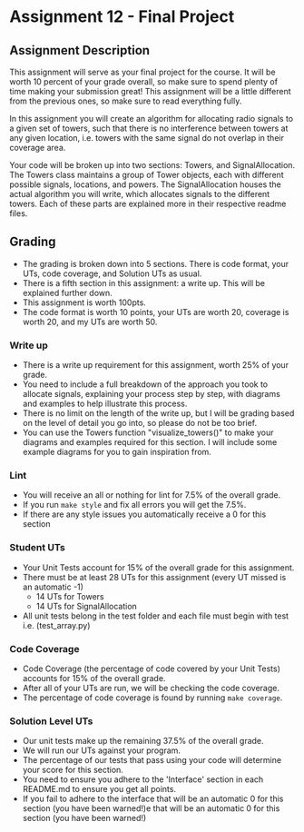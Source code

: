 # Assignment 12 - Final Project

## Assignment Description

This assignment will serve as your final project for the course. It will be worth 10 percent of your grade overall, so make sure to spend plenty of time making your submission great! This assignment will be a little different from the previous ones, so make sure to read everything fully.

In this assignment you will create an algorithm for allocating radio signals to a given set of towers, such that there  is no interference between towers at any given location, i.e. towers with the same signal do not overlap in their coverage area. 

Your code will be broken up into two sections: Towers, and SignalAllocation. The Towers class maintains a group of Tower objects, each with different possible signals, locations, and powers. The SignalAllocation houses the actual algorithm you will write, which allocates signals to the different towers. Each of these parts are explained more in their respective readme files.

## Grading

- The grading is broken down into 5 sections. There is code format, your UTs, code coverage, and Solution UTs as usual.
- There is a fifth section in this assignment: a write up. This will be explained further down.
- This assignment is worth 100pts.
- The code format is worth 10 points, your UTs are worth 20, coverage is worth 20, and my UTs are worth 50.

### Write up

- There is a write up requirement for this assignment, worth 25% of your grade.
- You need to include a full breakdown of the approach you took to allocate signals, explaining your process step by step, with diagrams and examples to help illustrate this process.
- There is no limit on the length of the write up, but I will be grading based on the level of detail you go into, so please do not be too brief.
- You can use the Towers function "visualize_towers()" to make your diagrams and examples required for this section. I will include some example diagrams for you to gain inspiration from.

### Lint

- You will receive an all or nothing for lint for 7.5% of the overall grade.
- If you run `make style` and fix all errors you will get the 7.5%.
- If there are any style issues you automatically receive a 0 for this section

### Student UTs

- Your Unit Tests account for 15% of the overall grade for this assignment.
- There must be at least 28 UTs for this assignment (every UT missed is an automatic -1)
    - 14 UTs for Towers
    - 14 UTs for SignalAllocation
- All unit tests belong in the test folder and each file must begin with test i.e. (test_array.py)

### Code Coverage

- Code Coverage (the percentage of code covered by your Unit Tests) accounts for 15% of the overall grade.
- After all of your UTs are run, we will be checking the code coverage.
- The percentage of code coverage is found by running `make coverage`.

### Solution Level UTs

- Our unit tests make up the remaining 37.5% of the overall grade.
- We will run our UTs against your program.
- The percentage of our tests that pass using your code will determine your score for this section.
- You need to ensure you adhere to the 'Interface' section in each README.md to ensure you get all points.
- If you fail to adhere to the interface that will be an automatic 0 for this section (you have been warned!)e that will be an automatic 0 for this section (you have been warned!)

